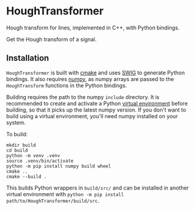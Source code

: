 # HoughTransformer

Hough transform for lines, implemented in C++, with Python bindings.

Get the Hough transform of a signal.

## Installation

`HoughTransformer` is built with [cmake](https://cmake.org/) and uses 
[SWIG](https://www.swig.org/) to generate Python bindings. 
It also requires [numpy](https://numpy.org/), as numpy arrays are passed to the 
`HoughTransform` functions in the Python bindings.

Building requires the path to the numpy `include` directory. It is recommended to create
and activate a Python [virtual environment](https://docs.python.org/3/tutorial/venv.html)
before building, so that it picks up the latest numpy version. If you don't want to build
using a virtual environment, you'll need numpy installed on your system.

To build:
```
mkdir build
cd build
python -m venv .venv
source .venv/bin/activate
python -m pip install numpy build wheel
cmake ..
cmake --build .
```

This builds Python wrappers in `build/src/` and can be installed in another virtual
environment with `python -m pip install path/to/HoughTransformer/build/src`.

